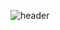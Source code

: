 ![header](https://capsule-render.vercel.app/api?type=waving&color=a7d5eb&height=300&section=header&text=bingle&fontSize=90&fontColor=42555e&animation=fadeIn&fontAlign=70)
<!--
**bingle625/bingle625** is a ✨ _special_ ✨ repository because its `README.md` (this file) appears on your GitHub profile.

Here are some ideas to get you started:

- 🔭 I’m currently working on ...
- 🌱 I’m currently learning ...
- 👯 I’m looking to collaborate on ...
- 🤔 I’m looking for help with ...
- 💬 Ask me about ...
- 📫 How to reach me: ...
- 😄 Pronouns: ...
- ⚡ Fun fact: ...
-->

